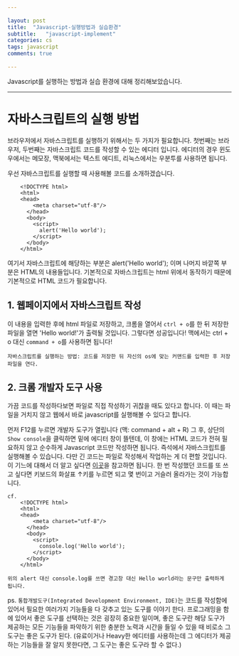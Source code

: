 ```yaml
---
	
layout: post
title:  "Javascript-실행방법과 실습환경"
subtitle:   "javascript-implement"
categories: cs
tags: javascript
comments: true
	
---
```


Javascript를 실행하는 방법과 실습 환경에 대해 정리해보았습니다. 

---

# 자바스크립트의 실행 방법  

브라우저에서 자바스크립트를 실행하기 위해서는 두 가지가 필요합니다.
첫번째는 브라우저, 두번째는 자바스크립트 코드를 작성할 수 있는 에디터 입니다.
에디터의 경우 윈도우에서는 메모장, 맥북에서는 텍스트 에디트, 리눅스에서는 우분투를 사용하면 됩니다.

우선 자바스크립트를 실행할 때 사용해볼 코드를 소개하겠습니다. 

```
	<!DOCTYPE html>
	<html>
    <head>
	    <meta charset="utf-8"/>
	  </head>
	  <body>
	    <script>
	      alert('Hello world');
	    </script>
	  </body>
	</html>

```  

여기서 자바스크립트에 해당하는 부분은 alert('Hello world');
이며 나머지 바깥쪽 부분은 HTML의 내용들입니다.
기본적으로 자바스크립트는 html 위에서 동작하기 때문에 기본적으로 HTML 코드가 필요합니다. 

## 1. 웹페이지에서 자바스크립트 작성 

이 내용을 입력한 후에 html 파일로 저장하고, 크롬을 열어서 `ctrl + o`를 한 뒤
저장한 파일을 열면 'Hello world!'가 출력될 것입니다. 그렇다면 성공입니다!
맥에서는 ctrl + o 대신 `command + o`를 사용하면 됩니다!

`자바스크립트를 실행하는 방법: 코드를 저장한 뒤 자신의 os에 맞는 커맨드를 입력한 후 저장 파일을 연다.` 

## 2. 크롬 개발자 도구 사용 

가끔 코드를 작성하다보면 파일로 직접 작성하기 귀찮을 때도 있다고 합니다. 
이 때는 파일을 거치지 않고 웹에서 바로 javascript를 실행해볼 수 있다고 합니다.  

먼저 F12를 누르면 개발자 도구가 열립니다 (맥: command + alt + R) 그 후,
상단의 `Show console`을 클릭하면 밑에 에디터 창이 뜰텐데, 이 창에는
HTML 코드가 전혀 필요하지 않고 순수하게 Javascript 코드만 작성하면 됩니다. 
즉석에서 자바스크립트를 실행해볼 수 있습니다. 
다만 긴 코드는 파일로 작성해서 작업하는 게 더 편할 것입니다. 
이 기느에 대해서 더 알고 싶다면 [이곳](https://opentutorials.org/course/580)을 참고하면 됩니다.
한 번 작성했던 코드를 또 쓰고 싶다면 키보드의 화살표 ↑키를 누르면 되고 몇 번이고 거슬러 올라가는 것이 가능합니다.  

```
cf.
	<!DOCTYPE html>
	<html>
    <head>
	    <meta charset="utf-8"/>
	  </head>
	  <body>
	    <script>
	      console.log('Hello world');
	    </script>
	  </body>
	</html>

위의 alert 대신 console.log를 쓰면 경고창 대신 Hello world라는 문구만 출력하게 됩니다. 
```  

ps.
`통합개발도구(Integrated Development Environment, IDE)`는 코드를 작성함에 있어서 필요한 여러가지 기능들을 
다 갖추고 있는 도구를 이야기 한다. 프로그래밍을 함에 있어서 좋은 도구를 선택하는 것은 굉장히 중요한 일이며, 
좋은 도구란 해당 도구가 제공하는 모든 기능들을 파악하기 위한 충분한 노력과 시간을 들일 수 있을 때 비로소 
그 도구는 좋은 도구가 된다. (유료이거나 Heavy한 에디터를 사용하는데 그 에디터가 제공하는 기능들을 잘 알지 못한다면,
그 도구는 좋은 도구라 할 수 없다.)
